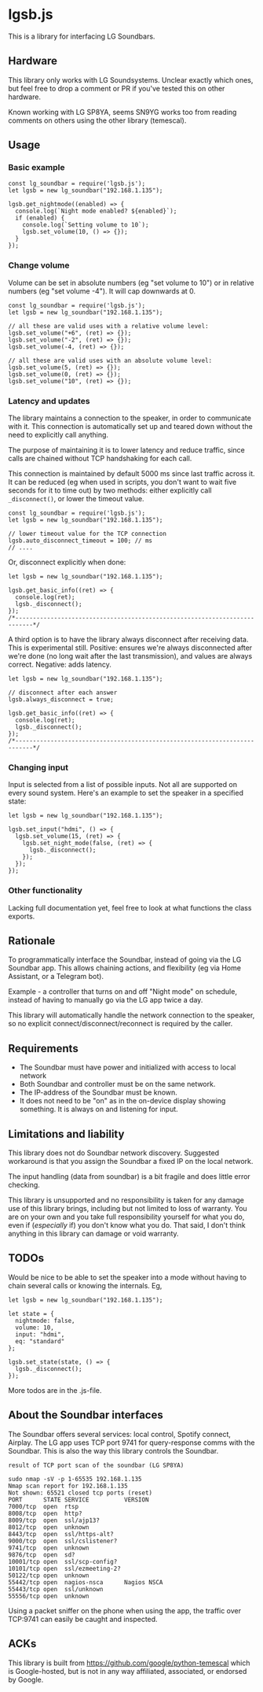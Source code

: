 # lgsb.js

This is a library for interfacing LG Soundbars.

## Hardware

This library only works with LG Soundsystems. Unclear exactly which ones, but feel free to drop a comment or PR if you've tested this on other hardware.

Known working with LG SP8YA, seems SN9YG works too from reading comments on others using the other library (temescal).

## Usage

### Basic example

```
const lg_soundbar = require('lgsb.js');
let lgsb = new lg_soundbar("192.168.1.135");

lgsb.get_nightmode((enabled) => {
  console.log(`Night mode enabled? ${enabled}`);
  if (enabled) {
    console.log(`Setting volume to 10`);
    lgsb.set_volume(10, () => {});
  }
});
```

### Change volume

Volume can be set in absolute numbers (eg "set volume to 10") or in relative numbers (eg "set volume -4"). It will cap downwards at 0.

```
const lg_soundbar = require('lgsb.js');
let lgsb = new lg_soundbar("192.168.1.135");

// all these are valid uses with a relative volume level:
lgsb.set_volume("+6", (ret) => {});
lgsb.set_volume("-2", (ret) => {});
lgsb.set_volume(-4, (ret) => {});

// all these are valid uses with an absolute volume level:
lgsb.set_volume(5, (ret) => {});
lgsb.set_volume(0, (ret) => {});
lgsb.set_volume("10", (ret) => {});
```

### Latency and updates

The library maintains a connection to the speaker, in order to communicate with it. This connection is automatically set up and teared down without the need to explicitly call anything.

The purpose of maintaining it is to lower latency and reduce traffic, since calls are chained without TCP handshaking for each call.

This connection is maintained by default 5000 ms since last traffic across it. It can be reduced (eg when used in scripts, you don't want to wait five seconds for it to time out) by two methods: either explicitly call `_disconnect()`, or lower the timeout value.

```
const lg_soundbar = require('lgsb.js');
let lgsb = new lg_soundbar("192.168.1.135");

// lower timeout value for the TCP connection
lgsb.auto_disconnect_timeout = 100; // ms
// ....
```

Or, disconnect explicitly when done:

```
let lgsb = new lg_soundbar("192.168.1.135");

lgsb.get_basic_info((ret) => {
  console.log(ret);
  lgsb._disconnect();
});
/*---------------------------------------------------------------------------*/
```

A third option is to have the library always disconnect after receiving data. This is experimental still. Positive: ensures we're always disconnected after we're done (no long wait after the last transmission), and values are always correct. Negative: adds latency.

```
let lgsb = new lg_soundbar("192.168.1.135");

// disconnect after each answer
lgsb.always_disconnect = true;

lgsb.get_basic_info((ret) => {
  console.log(ret);
  lgsb._disconnect();
});
/*---------------------------------------------------------------------------*/
```

### Changing input

Input is selected from a list of possible inputs. Not all are supported on every sound system. Here's an example to set the speaker in a specified state:

```
let lgsb = new lg_soundbar("192.168.1.135");

lgsb.set_input("hdmi", () => {
  lgsb.set_volume(15, (ret) => {
    lgsb.set_night_mode(false, (ret) => {
      lgsb._disconnect();
    });
  });
});
```

### Other functionality

Lacking full documentation yet, feel free to look at what functions the class exports.

## Rationale

To programmatically interface the Soundbar, instead of going via the LG Soundbar app. This allows chaining actions, and flexibility (eg via Home Assistant, or a Telegram bot).

Example - a controller that turns on and off "Night mode" on schedule, instead of having to manually go via the LG app twice a day.

This library will automatically handle the network connection to the speaker, so no explicit connect/disconnect/reconnect is required by the caller.

## Requirements

* The Soundbar must have power and initialized with access to local network
* Both Soundbar and controller must be on the same network.
* The IP-address of the Soundbar must be known.
* It does not need to be "on" as in the on-device display showing something. It is always on and listening for input.

## Limitations and liability

This library does not do Soundbar network discovery. Suggested workaround is that you assign the Soundbar a fixed IP on the local network.

The input handling (data from soundbar) is a bit fragile and does little error checking.

This library is unsupported and no responsibility is taken for any damage use of this library brings, including but not limited to loss of warranty. You are on your own and you take full responsibility yourself for what you do, even if (_especially_ if) you don't know what you do. That said, I don't think anything in this library can damage or void warranty.

## TODOs

Would be nice to be able to set the speaker into a mode without having to chain several calls or knowing the internals. Eg,

```
let lgsb = new lg_soundbar("192.168.1.135");

let state = {
  nightmode: false,
  volume: 10,
  input: "hdmi",
  eq: "standard"
};

lgsb.set_state(state, () => {
  lgsb._disconnect();
});
```

More todos are in the .js-file.

## About the Soundbar interfaces

The Soundbar offers several services: local control, Spotify connect, Airplay. The LG app uses TCP port 9741 for query-response comms with the Soundbar. This is also the way this library controls the Soundbar.

```
result of TCP port scan of the soundbar (LG SP8YA)

sudo nmap -sV -p 1-65535 192.168.1.135
Nmap scan report for 192.168.1.135
Not shown: 65521 closed tcp ports (reset)
PORT      STATE SERVICE          VERSION
7000/tcp  open  rtsp
8008/tcp  open  http?
8009/tcp  open  ssl/ajp13?
8012/tcp  open  unknown
8443/tcp  open  ssl/https-alt?
9000/tcp  open  ssl/cslistener?
9741/tcp  open  unknown
9876/tcp  open  sd?
10001/tcp open  ssl/scp-config?
10101/tcp open  ssl/ezmeeting-2?
50122/tcp open  unknown
55442/tcp open  nagios-nsca      Nagios NSCA
55443/tcp open  ssl/unknown
55556/tcp open  unknown
```

Using a packet sniffer on the phone when using the app, the traffic over TCP:9741 can easily be caught and inspected.

## ACKs

This library is built from https://github.com/google/python-temescal which is Google-hosted, but is not in any way affiliated, associated, or endorsed by Google.
